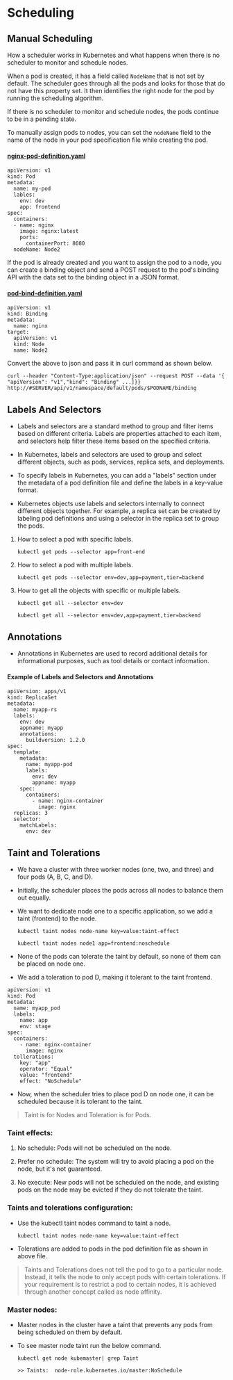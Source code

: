 # Scheduling

## Manual Scheduling

How a scheduler works in Kubernetes and what happens when there is no scheduler to monitor and schedule nodes.  

When a pod is created, it has a field called `NodeName` that is not set by default. The scheduler goes through all the pods and looks for those that do not have this property set. It then identifies the right node for the pod by running the scheduling algorithm. 

If there is no scheduler to monitor and schedule nodes, the pods continue to be in a pending state. 

To manually assign pods to nodes, you can set the `nodeName` field to the name of the node in your pod specification file while creating the pod. 

#### [nginx-pod-definition.yaml](nginx-pod-definition.yaml)  

```
apiVersion: v1
kind: Pod
metadata:
  name: my-pod
  lables:
    env: dev
    app: frontend
spec:
  containers:
  - name: nginx
    image: nginx:latest
    ports:
      containerPort: 8080
  nodeName: Node2

```

If the pod is already created and you want to assign the pod to a node, you can create a binding object and send a POST request to the pod's binding API with the data set to the binding object in a JSON format.

#### [pod-bind-definition.yaml](pod-bind-definition.yaml)

```
apiVersion: v1
kind: Binding
metadata:
  name: nginx
target:
  apiVersion: v1
  kind: Node
  name: Node2
```
Convert the above to json and pass it in curl command as shown below.

`curl --header "Content-Type:application/json" --request POST --data '{ "apiVersion": "v1","kind": "Binding" ...]}} http://#SERVER/api/v1/namespace/default/pods/$PODNAME/binding`

## Labels And Selectors

- Labels and selectors are a standard method to group and filter items based on different criteria. Labels are properties attached to each item, and selectors help filter these items based on the specified criteria.  

- In Kubernetes, labels and selectors are used to group and select different objects, such as pods, services, replica sets, and deployments.  

- To specify labels in Kubernetes, you can add a "labels" section under the metadata of a pod definition file and define the labels in a key-value format.  

- Kubernetes objects use labels and selectors internally to connect different objects together. For example, a replica set can be created by labeling pod definitions and using a selector in the replica set to group the pods.

1. How to select a pod with specific labels.  

    `kubectl get pods --selector app=front-end`  

2. How to select a pod with multiple labels.

    `kubectl get pods --selector env=dev,app=payment,tier=backend`  

3. How to get all the objects with specific or multiple labels.

    `kubectl get all --selector env=dev`  

    `kubectl get all --selector env=dev,app=payment,tier=backend`

## Annotations  

- Annotations in Kubernetes are used to record additional details for informational purposes, such as tool details or contact information.  

#### Example of Labels and Selectors and Annotations
```
apiVersion: apps/v1
kind: ReplicaSet
metadata:
  name: myapp-rs
  labels:
    env: dev
    appname: myapp
    annotations:  
      buildversion: 1.2.0
spec:
  template:
    metadata:
      name: myapp-pod
      labels:
        env: dev
        appname: myapp
    spec:
      containers:
        - name: nginx-container
          image: nginx
  replicas: 3
  selector:
    matchLabels:
      env: dev
```

## Taint and Tolerations

- We have a cluster with three worker nodes (one, two, and three) and four pods (A, B, C, and D).  

- Initially, the scheduler places the pods across all nodes to balance them out equally.  

- We want to dedicate node one to a specific application, so we add a taint (frontend) to the node.  

    `kubectl taint nodes node-name key=value:taint-effect`  

    `kubectl taint nodes node1 app=frontend:noschedule`  

- None of the pods can tolerate the taint by default, so none of them can be placed on node one.  

- We add a toleration to pod D, making it tolerant to the taint frontend.

```
apiVersion: v1
kind: Pod
metadata:
  name: myapp_pod 
  labels: 
    name: app 
    env: stage
spec:
  containers:
    - name: nginx-container
      image: nginx
  tollerations:
    key: "app"
    operator: "Equal"
    value: "frontend"
    effect: "NoSchedule"
```


- Now, when the scheduler tries to place pod D on node one, it can be scheduled because it is tolerant to the taint.

> Taint is for Nodes and Toleration is for Pods.  

### Taint effects:
1. No schedule: Pods will not be scheduled on the node.

2. Prefer no schedule: The system will try to avoid placing a pod on the node, but it's not guaranteed.

3. No execute: New pods will not be scheduled on the node, and existing pods on the node may be evicted if they do not tolerate the taint.

### Taints and tolerations configuration:
- Use the kubectl taint nodes command to taint a node.  
  
  `kubectl taint nodes node-name key=value:taint-effect`

- Tolerations are added to pods in the pod definition file as shown in above file.  

> Taints and Tolerations does not tell the pod to go to a particular node. Instead, it tells the node to only accept pods with certain tolerations. If your requirement is to restrict a pod to certain nodes, it is achieved through another concept called as node affinity.

### Master nodes:
- Master nodes in the cluster have a taint that prevents any pods from being scheduled on them by default.

- To see master node taint run the below command.  

  `kubectl get node kubemaster| grep Taint`  

  `>> Taints:  node-role.kubernetes.io/master:NoSchedule`